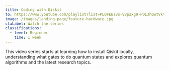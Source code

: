 ```yaml
---
title: Coding with Qiskit
to: https://www.youtube.com/playlist?list=PLOFEBzvs-Vvp2xg9-POLJhQwtVktlYGbY
image: /images/landing-page/feature-hardware.jpg
ctaLabel: Watch the series
classifications:
  - level: Beginner
    time: 1 week
---
```

This video series starts at learning how to install Qiskit locally, understanding what gates to do quantum states and explores quantum algorithms and the latest research topics.